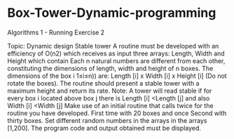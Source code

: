 # Box-Tower-Dynamic-programming

Algorithms 1 - Running Exercise 2

Topic: Dynamic design
Stable tower
A routine must be developed with an efficiency of O(n2) which receives as input three arrays: Length, Width and Height which contain
Each n natural numbers are different from each other, constituting the dimensions of length, width and height of n boxes.
The dimensions of the box i 1≤i≤n)) are: Length [i] x Width [i] x Height [i] (Do not rotate the boxes).
The routine should present a stable tower with a maximum height and return its rate.
Note: A tower will read stable if for every box i located above box j there is Length [i] <Length [j] and also
 Width [i] <Width [j]
Make use of an initial routine that calls twice for the routine you have developed. First time with 20 boxes and once
Second with thirty boxes. Set different random numbers in the arrays in the arrays [1,200].
The program code and output obtained must be displayed.
